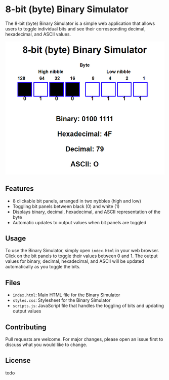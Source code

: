 # 8-bit (byte) Binary Simulator

The 8-bit (byte) Binary Simulator is a simple web application that allows users to toggle individual bits and see their corresponding decimal, hexadecimal, and ASCII values.

![Binary Simulator Screenshot](Screenshot-binsim.png)

## Features

- 8 clickable bit panels, arranged in two nybbles (high and low)
- Toggling bit panels between black (0) and white (1)
- Displays binary, decimal, hexadecimal, and ASCII representation of the byte
- Automatic updates to output values when bit panels are toggled

## Usage

To use the Binary Simulator, simply open `index.html` in your web browser. Click on the bit panels to toggle their values between 0 and 1. The output values for binary, decimal, hexadecimal, and ASCII will be updated automatically as you toggle the bits.

## Files

- `index.html`: Main HTML file for the Binary Simulator
- `styles.css`: Stylesheet for the Binary Simulator
- `scripts.js`: JavaScript file that handles the toggling of bits and updating output values

## Contributing

Pull requests are welcome. For major changes, please open an issue first to discuss what you would like to change.

## License

todo

